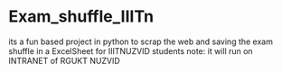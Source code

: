 # Exam_shuffle_IIITn
its a fun based project in python to scrap the web and saving the exam shuffle in a ExcelSheet  for IIITNUZVID students 
note: it will run on  INTRANET of RGUKT NUZVID
